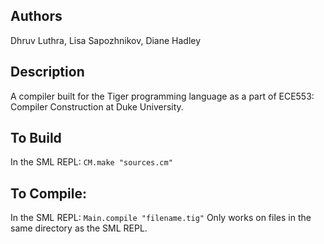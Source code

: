 ## Authors
Dhruv Luthra, Lisa Sapozhnikov, Diane Hadley

## Description
A compiler built for the Tiger programming language as a part of ECE553: Compiler
Construction at Duke University. 

## To Build
In the SML REPL: `CM.make "sources.cm"`

## To Compile:
In the SML REPL: `Main.compile "filename.tig"`
Only works on files in the same directory as the SML REPL.
